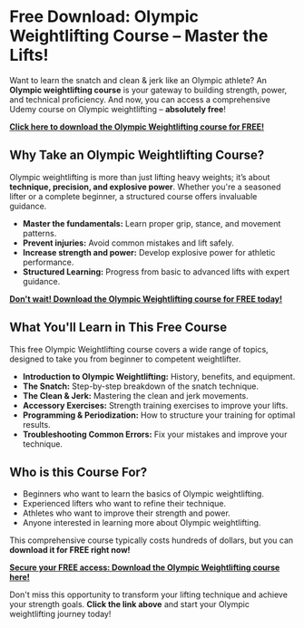 # Free Download: Olympic Weightlifting Course – Master the Lifts!

Want to learn the snatch and clean & jerk like an Olympic athlete? An **Olympic weightlifting course** is your gateway to building strength, power, and technical proficiency. And now, you can access a comprehensive Udemy course on Olympic weightlifting – **absolutely free**!

[**Click here to download the Olympic Weightlifting course for FREE!**](https://udemywork.com/olympic-weightlifting-course)

## Why Take an Olympic Weightlifting Course?

Olympic weightlifting is more than just lifting heavy weights; it’s about **technique, precision, and explosive power**. Whether you're a seasoned lifter or a complete beginner, a structured course offers invaluable guidance.

*   **Master the fundamentals:** Learn proper grip, stance, and movement patterns.
*   **Prevent injuries:** Avoid common mistakes and lift safely.
*   **Increase strength and power:** Develop explosive power for athletic performance.
*   **Structured Learning:** Progress from basic to advanced lifts with expert guidance.

[**Don't wait! Download the Olympic Weightlifting course for FREE today!**](https://udemywork.com/olympic-weightlifting-course)

## What You'll Learn in This Free Course

This free Olympic Weightlifting course covers a wide range of topics, designed to take you from beginner to competent weightlifter.

*   **Introduction to Olympic Weightlifting:** History, benefits, and equipment.
*   **The Snatch:** Step-by-step breakdown of the snatch technique.
*   **The Clean & Jerk:** Mastering the clean and jerk movements.
*   **Accessory Exercises:** Strength training exercises to improve your lifts.
*   **Programming & Periodization:** How to structure your training for optimal results.
*   **Troubleshooting Common Errors:** Fix your mistakes and improve your technique.

## Who is this Course For?

*   Beginners who want to learn the basics of Olympic weightlifting.
*   Experienced lifters who want to refine their technique.
*   Athletes who want to improve their strength and power.
*   Anyone interested in learning more about Olympic weightlifting.

This comprehensive course typically costs hundreds of dollars, but you can **download it for FREE right now!**

[**Secure your FREE access: Download the Olympic Weightlifting course here!**](https://udemywork.com/olympic-weightlifting-course)

Don't miss this opportunity to transform your lifting technique and achieve your strength goals. **Click the link above** and start your Olympic weightlifting journey today!
